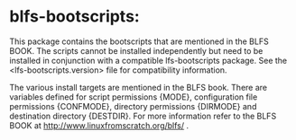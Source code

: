 # blfs-bootscripts:

This package contains the bootscripts that are mentioned in
the BLFS BOOK. The scripts cannot be installed independently
but need to be installed in conjunction with a compatible
lfs-bootscripts package. See the <lfs-bootscripts.version> file
for compatibility information.

The various install targets are mentioned in the BLFS book. There 
are variables defined for script permissions {MODE}, configuration 
file permissions {CONFMODE}, directory permissions {DIRMODE} and 
destination directory {DESTDIR}.  For more information refer to the 
BLFS BOOK at http://www.linuxfromscratch.org/blfs/ .

